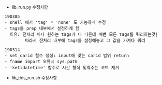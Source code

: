 * lib_run.py 수정사항
<pre>
190305 
- shell 에서 'tag' = 'none' 도 가능하게 수정
- tags를 prep 내부에서 설정하게 함
  이유: 전처리 마다 원하는 tags가 다 다른데 매번 모든 tags를 쿼리하는것은 비효율
        따라서 전처리 내부에 tags를 설정해놓고 그 값을 가져다 쿼리
</pre>

<pre>
190314 
- set_carid 함수 생성: input에 맞는 carid 범위 return
- fname import 오류시 sys.path 
- 'ketidatetime' 함수로 시간 형식 맞춰주는 코드 제거 
</pre>



* lib_this_run.sh 수정사항





